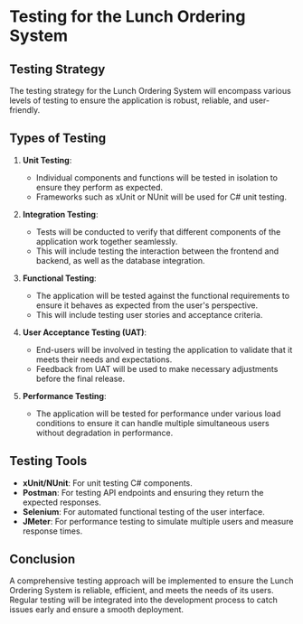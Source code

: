 # Testing for the Lunch Ordering System

## Testing Strategy
The testing strategy for the Lunch Ordering System will encompass various levels of testing to ensure the application is robust, reliable, and user-friendly.

## Types of Testing
1. **Unit Testing**: 
   - Individual components and functions will be tested in isolation to ensure they perform as expected.
   - Frameworks such as xUnit or NUnit will be used for C# unit testing.

2. **Integration Testing**: 
   - Tests will be conducted to verify that different components of the application work together seamlessly.
   - This will include testing the interaction between the frontend and backend, as well as the database integration.

3. **Functional Testing**: 
   - The application will be tested against the functional requirements to ensure it behaves as expected from the user's perspective.
   - This will include testing user stories and acceptance criteria.

4. **User Acceptance Testing (UAT)**: 
   - End-users will be involved in testing the application to validate that it meets their needs and expectations.
   - Feedback from UAT will be used to make necessary adjustments before the final release.

5. **Performance Testing**: 
   - The application will be tested for performance under various load conditions to ensure it can handle multiple simultaneous users without degradation in performance.

## Testing Tools
- **xUnit/NUnit**: For unit testing C# components.
- **Postman**: For testing API endpoints and ensuring they return the expected responses.
- **Selenium**: For automated functional testing of the user interface.
- **JMeter**: For performance testing to simulate multiple users and measure response times.

## Conclusion
A comprehensive testing approach will be implemented to ensure the Lunch Ordering System is reliable, efficient, and meets the needs of its users. Regular testing will be integrated into the development process to catch issues early and ensure a smooth deployment.
